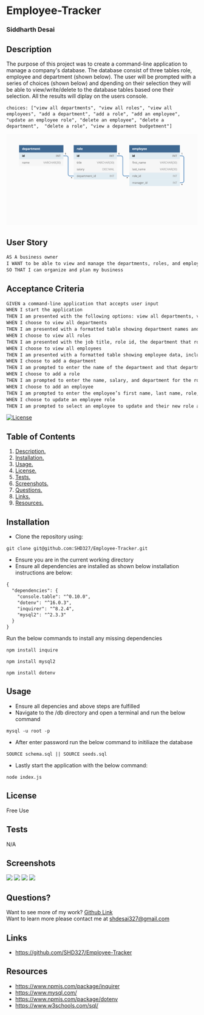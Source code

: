 # Employee-Tracker
### Siddharth Desai

## Description
The purpose of this project was to create a command-line application to manage a company's database. The database consist of three tables role, employee and department (shown below). The user will be prompted with a series of choices (shown below) and dpending on their selection they will be able to view/write/delete to the database tables based one their selection. All the results will diplay on the users console. 

```
choices: ["view all departments", "view all roles", "view all employees", "add a department", "add a role", "add an employee", "update an employee role", "delete an employee", "delete a department",  "delete a role", "view a deparment budgetment"]
```

![Database schema includes tables labeled “employee,” role,” and “department.”](./Assets/12-sql-homework-demo-01.png)


## User Story

```md
AS A business owner
I WANT to be able to view and manage the departments, roles, and employees in my company
SO THAT I can organize and plan my business
```

## Acceptance Criteria

```md
GIVEN a command-line application that accepts user input
WHEN I start the application
THEN I am presented with the following options: view all departments, view all roles, view all employees, add a department, add a role, add an employee, and update an employee role
WHEN I choose to view all departments
THEN I am presented with a formatted table showing department names and department ids
WHEN I choose to view all roles
THEN I am presented with the job title, role id, the department that role belongs to, and the salary for that role
WHEN I choose to view all employees
THEN I am presented with a formatted table showing employee data, including employee ids, first names, last names, job titles, departments, salaries, and managers that the employees report to
WHEN I choose to add a department
THEN I am prompted to enter the name of the department and that department is added to the database
WHEN I choose to add a role
THEN I am prompted to enter the name, salary, and department for the role and that role is added to the database
WHEN I choose to add an employee
THEN I am prompted to enter the employee’s first name, last name, role, and manager, and that employee is added to the database
WHEN I choose to update an employee role
THEN I am prompted to select an employee to update and their new role and this information is updated in the database 
```
[![License](https://img.shields.io/badge/License-BSD_2--Clause-orange.svg)](https://opensource.org/licenses/BSD-2-Clause)

## Table of Contents
1. [ Description. ](#description)
2. [ Installation. ](#installation)
3. [ Usage. ](#usage)
4. [ License. ](#license)
5. [ Tests. ](#tests)
6. [ Screenshots. ](#screenshots)
7. [ Questions. ](#questions)
8. [ Links. ](#links)
9. [ Resources. ](#resources)

## Installation
* Clone the repository using:
```
git clone git@github.com:SHD327/Employee-Tracker.git
```
* Ensure you are in the current working directory
* Ensure all dependencies are installed as shown below installation instructions are below:
```
{
  "dependencies": {
    "console.table": "^0.10.0",
    "dotenv": "^16.0.3",
    "inquirer": "^8.2.4",
    "mysql2": "^2.3.3"
  }
}

```
Run the below commands to install any missing dependencies
```
npm install inquire
````
```
npm install mysql2
```
```
npm install dotenv
```

## Usage
* Ensure all depencies and above steps are fulfilled 
* Navigate to the /db directory and open a terminal and run the below command
```
mysql -u root -p
```
* After enter password run the below command to initiliaze the database
```
SOURCE schema.sql || SOURCE seeds.sql
```
* Lastly start the application with the below command:
```
node index.js
```

## License
Free Use

## Tests
N/A

## Screenshots
![](./Assets/roles.PNG)
![](./Assets/employees.PNG)
![](./Assets/departments.PNG)
![](./Assets/budgets.PNG)

## Questions?
Want to see more of my work? [Github Link](https://github.com/SHD327)
<br/>
Want to learn more please contact me at shdesai327@gmail.com

## Links

* https://github.com/SHD327/Employee-Tracker

## Resources
* https://www.npmjs.com/package/inquirer
* https://www.mysql.com/
* https://www.npmjs.com/package/dotenv
* https://www.w3schools.com/sql/

